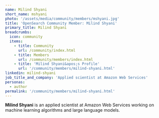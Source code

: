 ```yaml
---
name: Milind Shyani
short_name: mshyani
photo: '/assets/media/community/members/mshyani.jpg'
title: 'OpenSearch Community Member: Milind Shyani'
primary_title: Milind Shyani
breadcrumbs:
  icon: community
  items:
    - title: Community
      url: /community/index.html
    - title: Members
      url: /community/members/index.html
    - title: 'Milind Shyani&apos;s Profile'
      url: '/community/members/milind-shyani.html'
linkedin: milind-shyani
job_title_and_company: 'Applied scientist at Amazon Web Services'
personas:
  - author
permalink: '/community/members/milind-shyani.html'
---
```


**Milind Shyani** is an applied scientist at Amazon Web Services working on machine learning algorithms and large language models.